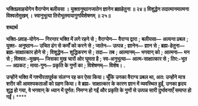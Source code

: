 **भक्तिप्रवाहयोगेन वैराग्येण बलीयसा ।** **युक्तानुष्ठानजातेन ज्ञानेन ब्रह्महेतुना ॥ २४॥** **विशुद्धेन तदात्मानमात्मना विश्वतोमुखम् ।** **स्वानुभूत्या तिरोभूतमायागुणविशेषणम् ॥ २५॥** 

**शब्दार्थ** 

**भक्ति-प्रवाह-योगेन—** **निरन्तर भक्ति में लगे रहने से** **; वैराग्येण—** **वैराग्य द्वारा** **; बलीयसा—** **अत्यन्त प्रबल** **; युक्त-** **अनुष्ठान—** **उचित ढंग से कर्मों को करने से** **; जातेन—** **उत्पन्न** **; ज्ञानेन—** **ज्ञान से** **; ब्रह्म-हेतुना—** **ब्रह्म-साक्षात्कार होने से** **;** **विशुद्धेन—** **शुद्धिकरण से** **; तदा—** **तब** **; आत्मानम्—** **भगवान् को** **; आत्मना—** **मन से** **; विश्वत:-मुखम्—** **जिसका मुख** **चारों ओर घूमता है** **; स्व-अनुभूत्या—** **आत्म-साक्षात्कार से** **; तिर:-भूत—** **अप्रकट** **; माया-गुण—** **प्रकृति के गुणों का** **;** **विशेषणम्—** **विशेष।** **.** 

**उन्होंने भक्ति में गश्भीरतापूर्वक संलग्न रह कर ऐसा किया। चूँकि उनका वैराग्य** **प्रबल था, अत: उन्होंने मात्र शरीर की आवश्यकताओं को ग्रहण किया। वे ब्रह्म-** **साक्षात्कार के कारण ज्ञान में व्यवस्थित हुईं, उनका हृदय शुद्ध हो गया, वे भगवान् के** **ध्यान में पूर्णत: निमग्न हो गईं और प्रकृति के गुणों से उत्पन्न सारी दुर्भावनाएँ समाप्त हो** **गईं।** **** 
